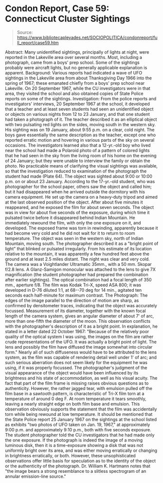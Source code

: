 # Condon Report, Case 59: Connecticut Cluster Sightings

> Source: https://www.bibliotecapleyades.net/SOCIOPOLITICA/condonreport/full_report/case59.htm

Abstract:
Many unidentified sightings, principally of lights at night, were reported in the Lakeville area over several months. Most, including a photograph, came from a boys' prep school. Some of the sightings probably were aircraft lights, but no generally applicable explanation is apparent.
Background:
Various reports had indicated a wave of UFO sightings in the Lakeville area from about Thanksgiving Day 1966 into the spring of 1967; these emanated chiefly from a boys' prep school near Lakeville. On 20 September 1967, while the CU investigators were in that area, they visited the school and also obtained copies of State Police reports on some of the sightings.
Investigation:
From the police reports and investigators' interviews, 20 September 1967 at the school, it developed that a teacher and at least seven students had seen an unidentified object or objects on various nights from 12 to 23 January, and that one student had taken a photograph of it. The teacher described it as an elliptical object with two pulsating red lights on the sides, moving south in the western sky. His sighting was on 19 January, about 9:55 p.m. on a clear, cold night. The boys gave essentially the same description as the teacher, except one who reported erratic motion and hovering in various parts of the sky on several occasions.
The investigators learned also that a 12-yr.-old boy who lived near the school had made a Polaroid photo of a pattern of colored
lights that he had seen in the sky from the living room of his home on the evening of 24 January; but they were unable to interview the family or obtain the photo.
No practicable means of clarifying the visual sightings was available, so that the investigation reduced to examination of the photograph the student had made (Plate 64). The object was sighted about 9:00 or 10:00 p.m. on or about 23 January. According to the 17-yr.-old student, who was photographer for the school paper, others saw the object and called him; but it had disappeared when he arrived outside the dormitory with his camera equipment. He set up the camera on a heavy-duty tripod and aimed at the last observed position of the object. After about five minutes it reappeared, and he exposed the film for about seven seconds. The object was in view for about five seconds of the exposure, during which time it pulsated twice before it disappeared behind Indian Mountain. He immediately rewound the film, with only the one exposure on it, and developed. The exposed frame was torn in rewinding, apparently because it had become very cold and he did not wait for it to return to room temperature.
The object was seen in the western sky, north of Indian Mountain, moving south. The photographer described it as a "bright point of light" that blinked or pulsated irregularly. From his estimate of its location relative to the mountain, it was apparently a few hundred feet above the ground and at least 2.5 miles distant. The night was clear and very cold.
The camera was a Voightlander Ultramatic 35mm., with a 50 mm. Skopar f/2.8 lens. A Glanz-Samigon monocular was attached to the lens to give 7X magnification (the student photographer had prepared the combination after earlier sightings). The optical combination had a focal length of 350 mm., aperture f/8. The film was Kodak Tri-X, speed ASA 800; it was developed in D-76 diluted 1:1, at 68--70 deg for 14 min., agitated ten seconds each half-minute for maximum contrast.
The Photograph:
The edges of the image parallel to the direction of motion are sharp, as confirmed by densitometer traces, indicating that the object was accurately focussed. Measurement of its diameter, together with the known focal length of the camera system, gives an angular diameter of about 7' of arc, more than one-fifth the diameter of the moon. This observation conflicts with the photographer's description of it as a bright point. In explanation, he stated in a letter dated 22 October 1967: "Because of the relatively poor quality of the optical system I was using, the images on the film are rather crude representations of the UFO. It was actually a bright point of light. The lens and possibly the film have diffused the image somewhat into circular form." Nearly all of such diffuseness would have to be attributed to the lens system, as the film was capable of rendering detail well under 1' of arc; and such serious aberration does not seem likely for the equipment he was using, if it was properly focussed. The photographer's judgment of the visual appearance of the object would have been influenced by its brightness and his state of accommodation, as well as his visual acuity.
The fact that part of the film frame is missing raises obvious questions as to authenticity. However, the rather jagged tear, with emulsion pulled off the film base in a sawtooth pattern, is characteristic of Tri-X film torn at a temperature of around 0 deg F. At room temperature it tears smoothly, leaving a nearly straight edge on both film base and emulsion. This observation obviously supports the statement that the film was accidentally torn while being rewound at low temperature.
It should be mentioned that the State Police report 25 January 1967 on the sightings at the school listed as exhibits "two photos of UFO taken on Jan. 19, 1967," at approximately 9:00 p.m. and approximately 9:10 p.m., both with five seconds exposure. The student photographer told the CU investigators that he had made only the one exposure.
If the photograph is indeed the image of a moving luminous disk, then it is a time-exposure showing a disk that was not uniformly bright over its area, and was either moving erratically or changing in brightness erratically, or both. However, these unsophisticated observations offer little basis for speculation as to the identity of the object or the authenticity of the photograph.
Dr. William K. Hartmann notes that "the image bears a strong resemblance to a slitless spectrogram of an annular emission-line source."
